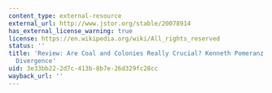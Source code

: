 ```yaml
---
content_type: external-resource
external_url: http://www.jstor.org/stable/20078914
has_external_license_warning: true
license: https://en.wikipedia.org/wiki/All_rights_reserved
status: ''
title: 'Review: Are Coal and Colonies Really Crucial? Kenneth Pomeranz and the Great
  Divergence'
uid: 3e33bb22-2d7c-413b-8b7e-26d329fc28cc
wayback_url: ''
---
```

